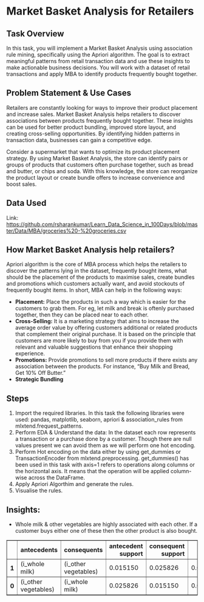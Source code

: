 # Market Basket Analysis for Retailers

## Task Overview
In this task, you will implement a Market Basket Analysis using association rule mining, specifically using the Apriori algorithm. The goal is to extract meaningful patterns from retail transaction data and use these insights to make actionable business decisions. You will work with a dataset of retail transactions and apply MBA to identify products frequently bought together.

## Problem Statement & Use Cases
Retailers are constantly looking for ways to improve their product placement and increase sales. Market Basket Analysis helps retailers to discover associations between products frequently bought together. These insights can be used for better product bundling, improved store layout, and creating cross-selling opportunities. By identifying hidden patterns in transaction data, businesses can gain a competitive edge.

Consider a supermarket that wants to optimize its product placement strategy. By using Market Basket Analysis, the store can identify pairs or groups of products that customers often purchase together, such as bread and butter, or chips and soda. With this knowledge, the store can reorganize the product layout or create bundle offers to increase convenience and boost sales.

## Data Used
Link: https://github.com/rsharankumar/Learn_Data_Science_in_100Days/blob/master/Data/MBA/groceries%20-%20groceries.csv

## How Market Basket Analysis help retailers?
Apriori algorithm is the core of MBA process which helps the retailers to discover the patterns lying in the dataset, frequently bought items, what should be the placement of the products to maximise sales, create bundles and promotions which customers actually want, and avoid stockouts of frequently bought items. In short, MBA can help in the following ways:
- **Placement:** Place the products in such a way which is easier for the customers to grab them. For eg, let milk and break is oftenly purchased together, then they can be placed near to each other.
- **Cross-Selling:** It is a marketing strategy that aims to increase the average order value by offering customers additional or related products that complement their original purchase. It is based on the principle that customers are more likely to buy from you if you provide them with relevant and valuable suggestions that enhance their shopping experience.
- **Promotions:** Provide promotions to sell more products if there exists any association between the products. For instance, “Buy Milk and Bread, Get 10% Off Butter.”
- **Strategic Bundling** 

## Steps
1. Import the required libraries. In this task the following libraries were used: pandas, matplotlib, seaborn, apriori & association_rules from mlxtend.frequest_patterns.
2. Perform EDA & Understand the data: In the dataset each row represents a transaction or a purchase done by a customer. Though there are null values present we can avoid them as we will perform one hot encoding.
3. Perform Hot encoding on the data either by using get_dummies or TransactionEncoder from mlxtend.preprocessing. get_dummies() has been used in this task with axis=1 refers to operations along columns or the horizontal axis. It means that the operation will be applied column-wise across the DataFrame. 
4. Apply Apriori Algorthim and generate the rules.
5. Visualise the rules.

## Insights:
- Whole milk & other vegetables are highly associated with each other. If a customer buys either one of these then the other product is also bought.
<div>
<style scoped>
</style>
<table border="1" class="dataframe">
  <thead>
    <tr style="text-align: right;">
      <th></th>
      <th>antecedents</th>
      <th>consequents</th>
      <th>antecedent support</th>
      <th>consequent support</th>
      <th>support</th>
      <th>confidence</th>
      <th>lift</th>
      <th>representativity</th>
      <th>leverage</th>
      <th>conviction</th>
      <th>zhangs_metric</th>
      <th>jaccard</th>
      <th>certainty</th>
      <th>kulczynski</th>
    </tr>
  </thead>
  <tbody>
    <tr>
      <th>1</th>
      <td>(i_whole milk)</td>
      <td>(i_other vegetables)</td>
      <td>0.015150</td>
      <td>0.025826</td>
      <td>0.017285</td>
      <td>1.140940</td>
      <td>44.17772</td>
      <td>1.0</td>
      <td>0.016894</td>
      <td>inf</td>
      <td>0.992399</td>
      <td>0.729614</td>
      <td>1.144676</td>
      <td>0.905115</td>
    </tr>
    <tr>
      <th>0</th>
      <td>(i_other vegetables)</td>
      <td>(i_whole milk)</td>
      <td>0.025826</td>
      <td>0.015150</td>
      <td>0.017285</td>
      <td>0.669291</td>
      <td>44.17772</td>
      <td>1.0</td>
      <td>0.016894</td>
      <td>2.977999</td>
      <td>1.003275</td>
      <td>0.729614</td>
      <td>0.664204</td>
      <td>0.905115</td>
    </tr>
  </tbody>
</table>
</div>



